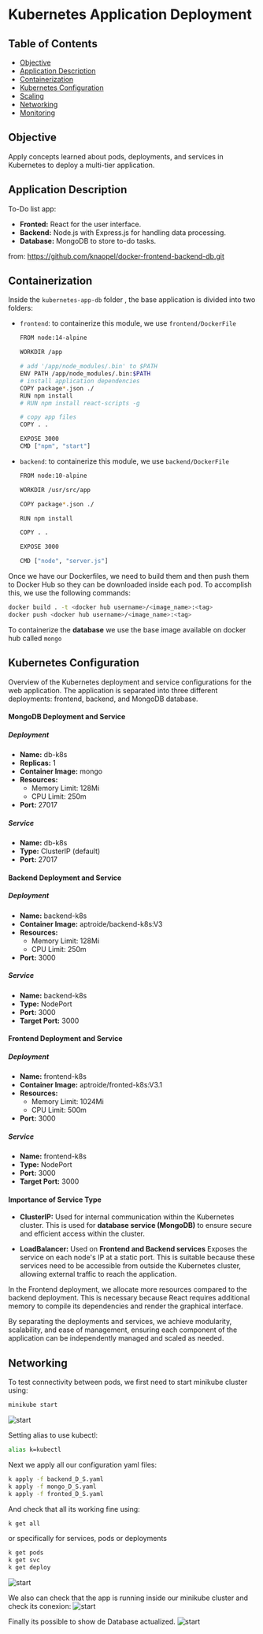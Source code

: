 # Kubernetes Application Deployment

## Table of Contents

- [Objective](#objective)
- [Application Description](#application-description)
- [Containerization](#containerization)
- [Kubernetes Configuration](#kubernetes-configuration)
- [Scaling](#scaling)
- [Networking](#networking)
- [Monitoring](#monitoring)

## Objective

Apply concepts learned about pods, deployments, and services in Kubernetes to deploy a multi-tier application. 


## Application Description

To-Do list app:
 - **Fronted:** React for the user interface.
 - **Backend:** Node.js with Express.js for handling data processing. 
 - **Database:** MongoDB to store to-do tasks.

from: https://github.com/knaopel/docker-frontend-backend-db.git

## Containerization

Inside the `kubernetes-app-db` folder , the base application is divided into two folders:    

 - `frontend`: to containerize this module, we use `frontend/DockerFile`
    ```bash
    FROM node:14-alpine

    WORKDIR /app

    # add '/app/node_modules/.bin' to $PATH
    ENV PATH /app/node_modules/.bin:$PATH
    # install application dependencies
    COPY package*.json ./
    RUN npm install
    # RUN npm install react-scripts -g

    # copy app files
    COPY . .

    EXPOSE 3000
    CMD ["npm", "start"]
    ```

 - `backend`: to containerize this module, we use `backend/DockerFile`
    ```bash
    FROM node:10-alpine

    WORKDIR /usr/src/app

    COPY package*.json ./

    RUN npm install

    COPY . .

    EXPOSE 3000

    CMD ["node", "server.js"]
    ```
Once we have our Dockerfiles, we need to build them and then push them to Docker Hub so they can be downloaded inside each pod. To accomplish this, we use the following commands:
```bash
docker build . -t <docker hub username>/<image_name>:<tag>
docker push <docker hub username>/<image_name>:<tag>
```

To containerize the **database** we use the base image available on docker hub called `mongo`


## Kubernetes Configuration

Overview of the Kubernetes deployment and service configurations for the web application. The application is separated into three different deployments: frontend, backend, and MongoDB database.

#### MongoDB Deployment and Service

##### Deployment
- **Name:** db-k8s
- **Replicas:** 1
- **Container Image:** mongo
- **Resources:** 
  - Memory Limit: 128Mi
  - CPU Limit: 250m
- **Port:** 27017

##### Service
- **Name:** db-k8s
- **Type:** ClusterIP (default)
- **Port:** 27017

#### Backend Deployment and Service

##### Deployment
- **Name:** backend-k8s
- **Container Image:** aptroide/backend-k8s:V3
- **Resources:** 
  - Memory Limit: 128Mi
  - CPU Limit: 250m
- **Port:** 3000

##### Service
- **Name:** backend-k8s
- **Type:** NodePort
- **Port:** 3000
- **Target Port:** 3000

#### Frontend Deployment and Service

##### Deployment
- **Name:** frontend-k8s
- **Container Image:** aptroide/fronted-k8s:V3.1
- **Resources:** 
  - Memory Limit: 1024Mi
  - CPU Limit: 500m
- **Port:** 3000

##### Service
- **Name:** frontend-k8s
- **Type:** NodePort
- **Port:** 3000
- **Target Port:** 3000

#### Importance of Service Type

- **ClusterIP:** Used for internal communication within the Kubernetes cluster. This is used for **database service (MongoDB)** to ensure secure and efficient access within the cluster.

- **LoadBalancer:** Used on **Frontend and Backend services** Exposes the service on each node's IP at a static port. This is suitable because these services need to be accessible from outside the Kubernetes cluster, allowing external traffic to reach the application.

In the Frontend deployment, we allocate more resources compared to the backend deployment. This is necessary because React requires additional memory to compile its dependencies and render the graphical interface.

By separating the deployments and services, we achieve modularity, scalability, and ease of management, ensuring each component of the application can be independently managed and scaled as needed.

## Networking

To test connectivity between pods, we first need to start minikube cluster using:
```bash
minikube start
```
![start](/img/minikubestart.png)

Setting alias to use kubectl:
```bash
alias k=kubectl
```

Next we apply all our configuration yaml files:
```bash
k apply -f backend_D_S.yaml
k apply -f mongo_D_S.yaml
k apply -f fronted_D_S.yaml
```
And check that all its working fine using:
```bash
k get all
```
or specifically for services, pods or deployments
```bash
k get pods
k get svc
k get deploy
```
![start](/img/kubegetall.png)

We also can check that the app is running inside our minikube cluster and check its conexion:
![start](/img/conexion.png)

Finally its possible to show de Database actualized.
![start](/img/db.png)
